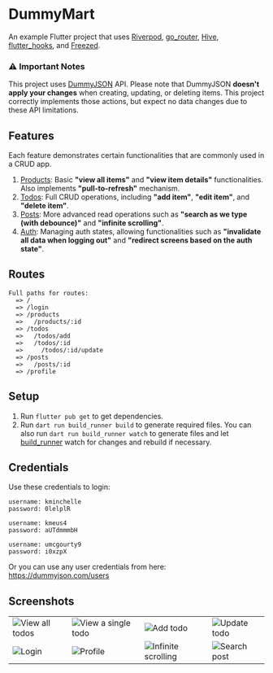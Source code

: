 # DummyMart

An example Flutter project that uses [Riverpod], [go_router], [Hive], [flutter_hooks], and [Freezed].

### ⚠ Important Notes
This project uses [DummyJSON] API. Please note that DummyJSON **doesn't apply your changes** when creating, updating, or deleting items. This project correctly implements those actions, but expect no data changes due to these API limitations.

## Features
Each feature demonstrates certain functionalities that are commonly used in a CRUD app.
1. [Products](https://github.com/dhafinrayhan/dummymart/tree/master/lib/features/products): Basic **"view all items"** and **"view item details"** functionalities. Also implements **"pull-to-refresh"** mechanism.
2. [Todos](https://github.com/dhafinrayhan/dummymart/tree/master/lib/features/todos): Full CRUD operations, including **"add item"**, **"edit item"**, and **"delete item"**.
3. [Posts](https://github.com/dhafinrayhan/dummymart/tree/master/lib/features/posts): More advanced read operations such as **"search as we type (with debounce)"** and **"infinite scrolling"**.
4. [Auth](https://github.com/dhafinrayhan/dummymart/tree/master/lib/features/auth): Managing auth states, allowing functionalities such as **"invalidate all data when logging out"** and **"redirect screens based on the auth state"**.

## Routes
```
Full paths for routes:
  => /
  => /login
  => /products
  =>   /products/:id
  => /todos
  =>   /todos/add
  =>   /todos/:id
  =>     /todos/:id/update
  => /posts
  =>   /posts/:id
  => /profile
```

## Setup
1. Run `flutter pub get` to get dependencies.
1. Run `dart run build_runner build` to generate required files. You can also run `dart run build_runner watch` to generate files and let [build_runner] watch for changes and rebuild if necessary.

## Credentials
Use these credentials to login:

```
username: kminchelle
password: 0lelplR
```
```
username: kmeus4
password: aUTdmmmbH
```
```
username: umcgourty9
password: i0xzpX
```

Or you can use any user credentials from here: https://dummyjson.com/users

## Screenshots
|||||
|----|----|----|----|
| ![View all todos] | ![View a single todo] | ![Add todo] | ![Update todo] |
| ![Login] | ![Profile] | ![Infinite scrolling] | ![Search post] |


  [riverpod]: https://pub.dev/packages/riverpod
  [flutter_hooks]: https://pub.dev/packages/flutter_hooks
  [freezed]: https://pub.dev/packages/freezed
  [hive]: https://pub.dev/packages/hive
  [go_router]: https://pub.dev/packages/go_router
  [build_runner]: https://pub.dev/packages/build_runner
  [DummyJSON]: https://dummyjson.com/

  [View all todos]: https://github.com/dhafinrayhan/dummymart/assets/49405411/bc4a0202-ec44-4f7c-a26a-3d88f55a4f7a
  [View a single todo]: https://github.com/dhafinrayhan/dummymart/assets/49405411/7611f63a-efd7-4a58-a831-8a1eb360ad8a
  [Add todo]: https://github.com/dhafinrayhan/dummymart/assets/49405411/d412a52a-530d-4624-be7a-fc0be06cd2ab
  [Update todo]: https://github.com/dhafinrayhan/dummymart/assets/49405411/3a386227-9ed4-4c9b-9223-bd4f98194576

  [Login]: https://github.com/dhafinrayhan/dummymart/assets/49405411/c1f0a23d-0643-449e-abf3-3c1b1a330e83
  [Profile]: https://github.com/dhafinrayhan/dummymart/assets/49405411/738db00a-a9a0-423a-8630-8f097d6ff966
  [Infinite scrolling]: https://github.com/dhafinrayhan/dummymart/assets/49405411/276bafc1-4959-4551-a86b-b3f4ec9c4722
  [Search post]: https://github.com/dhafinrayhan/dummymart/assets/49405411/2dca7217-8b80-4549-b76f-83e53850818a

